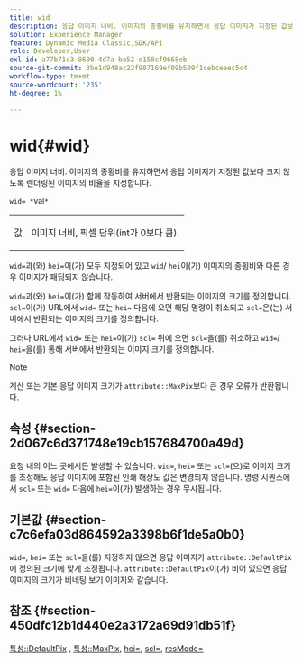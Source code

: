 ```yaml
---
title: wid
description: 응답 이미지 너비. 이미지의 종횡비를 유지하면서 응답 이미지가 지정된 값보다 크지 않도록 렌더링된 이미지의 비율을 지정합니다.
solution: Experience Manager
feature: Dynamic Media Classic,SDK/API
role: Developer,User
exl-id: a77b71c3-8600-4d7a-ba52-e158cf9668eb
source-git-commit: 3be1d948ac22f907169ef09b509f1cebceaec5c4
workflow-type: tm+mt
source-wordcount: '235'
ht-degree: 1%

---
```


# wid{#wid}

응답 이미지 너비. 이미지의 종횡비를 유지하면서 응답 이미지가 지정된 값보다 크지 않도록 렌더링된 이미지의 비율을 지정합니다.

`wid= *`val`*`

<table id="simpletable_1C898A7B99114BE986EC5553F6A31E82"> 
 <tr class="strow"> 
  <td class="stentry"> <p><span class="varname"> 값</span> </p> </td> 
  <td class="stentry"> <p>이미지 너비, 픽셀 단위(int가 0보다 큼). </p></td> 
 </tr> 
</table>

`wid=`과(와) `hei=`이(가) 모두 지정되어 있고 `wid`/ `hei`이(가) 이미지의 종횡비와 다른 경우 이미지가 패딩되지 않습니다.

`wid=`과(와) `hei=`이(가) 함께 작동하여 서버에서 반환되는 이미지의 크기를 정의합니다. `scl=`이(가) URL에서 `wid=` 또는 `hei=` 다음에 오면 해당 명령이 취소되고 `scl=`은(는) 서버에서 반환되는 이미지의 크기를 정의합니다.

그러나 URL에서 `wid=` 또는 `hei=`이(가) `scl=` 뒤에 오면 `scl=`을(를) 취소하고 `wid=`/ `hei=`을(를) 통해 서버에서 반환되는 이미지 크기를 정의합니다.

>[!NOTE]
>
>계산 또는 기본 응답 이미지 크기가 `attribute::MaxPix`보다 큰 경우 오류가 반환됩니다.

## 속성 {#section-2d067c6d371748e19cb157684700a49d}

요청 내의 어느 곳에서든 발생할 수 있습니다. `wid=`, `hei=` 또는 `scl=`(으)로 이미지 크기를 조정해도 응답 이미지에 포함된 인쇄 해상도 값은 변경되지 않습니다. 명령 시퀀스에서 `scl=` 또는 `wid=` 다음에 `hei=`이(가) 발생하는 경우 무시됩니다.

## 기본값 {#section-c7c6efa03d864592a3398b6f1de5a0b0}

`wid=`, `hei=` 또는 `scl=`을(를) 지정하지 않으면 응답 이미지가 `attribute::DefaultPix`에 정의된 크기에 맞게 조정됩니다. `attribute::DefaultPix`이(가) 비어 있으면 응답 이미지의 크기가 비네팅 보기 이미지와 같습니다.

## 참조 {#section-450dfc12b1d440e2a3172a69d91db51f}

[특성::DefaultPix](../../../../../ir-api/material-cat/image-rendering-api-ref/c-ir-material-catalog/c-ir-attributes-reference/r-ir-defaultpix.md#reference-102c98f9b5d24d2aaaeb756653fb0e6f) , [특성::MaxPix](../../../../../ir-api/material-cat/image-rendering-api-ref/c-ir-material-catalog/c-ir-attributes-reference/r-ir-maxpix.md#reference-569f186bbc2840a6bd3cffa8ff3e7657), [hei=](../../../../../ir-api/http-protocol/image-rendering-api-ref/c-ir-http-protocol-ref/c-ir-http-protocol-command-reference/r-ir-hei.md#reference-1c08f60365a94417a39867c09cac5478), [scl=](../../../../../ir-api/http-protocol/image-rendering-api-ref/c-ir-http-protocol-ref/c-ir-http-protocol-command-reference/r-ir-scl.md#reference-b14b51a6cbe34f0bba42880540592f29), [resMode=](../../../../../ir-api/http-protocol/image-rendering-api-ref/c-ir-http-protocol-ref/c-ir-http-protocol-command-reference/r-ir-http-resmode.md#reference-851a5b636f8948cfb11456c9b7dab0d3)
